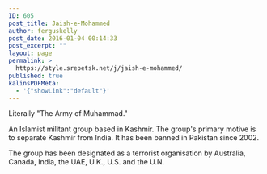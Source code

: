 ```yaml
---
ID: 605
post_title: Jaish-e-Mohammed
author: ferguskelly
post_date: 2016-01-04 00:14:33
post_excerpt: ""
layout: page
permalink: >
  https://style.srepetsk.net/j/jaish-e-mohammed/
published: true
kalinsPDFMeta:
  - '{"showLink":"default"}'
---
```

Literally "The Army of Muhammad."

An Islamist militant group based in Kashmir. The group's primary motive is to separate Kashmir from India. It has been banned in Pakistan since 2002.

The group has been designated as a terrorist organisation by Australia, Canada, India, the UAE, U.K., U.S. and the U.N.